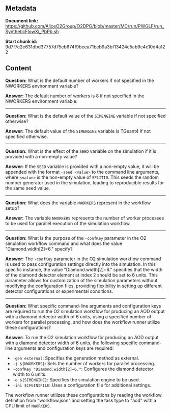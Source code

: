 ## Metadata

**Document link:** https://github.com/AliceO2Group/O2DPG/blob/master/MC/run/PWGLF/run_SyntheticFlowXi_PbPb.sh

**Start chunk id:** 9d7f7c2e631dbd37757d75eb674f9beea71beb9a3bf13424c5ab9c4c10d4a122

## Content

**Question:** What is the default number of workers if not specified in the NWORKERS environment variable?

**Answer:** The default number of workers is 8 if not specified in the NWORKERS environment variable.

---

**Question:** What is the default value of the `SIMENGINE` variable if not specified otherwise?

**Answer:** The default value of the `SIMENGINE` variable is TGeant4 if not specified otherwise.

---

**Question:** What is the effect of the `SEED` variable on the simulation if it is provided with a non-empty value?

**Answer:** If the `SEED` variable is provided with a non-empty value, it will be appended with the format `-seed <value>` to the command line arguments, where `<value>` is the non-empty value of `SPLITID`. This seeds the random number generator used in the simulation, leading to reproducible results for the same seed value.

---

**Question:** What does the variable `NWORKERS` represent in the workflow setup?

**Answer:** The variable `NWORKERS` represents the number of worker processes to be used for parallel execution of the simulation workflow.

---

**Question:** What is the purpose of the `-confKey` parameter in the O2 simulation workflow command and what does the value "Diamond.width[2]=6." specify?

**Answer:** The `-confKey` parameter in the O2 simulation workflow command is used to pass configuration settings directly into the simulation. In this specific instance, the value "Diamond.width[2]=6." specifies that the width of the diamond detector element at index 2 should be set to 6 units. This parameter allows for customization of the simulation parameters without modifying the configuration files, providing flexibility in setting up different detector configurations or experimental conditions.

---

**Question:** What specific command-line arguments and configuration keys are required to run the O2 simulation workflow for producing an AOD output with a diamond detector width of 6 units, using a specified number of workers for parallel processing, and how does the workflow runner utilize these configurations?

**Answer:** To run the O2 simulation workflow for producing an AOD output with a diamond detector width of 6 units, the following specific command-line arguments and configuration keys are required:

- `-gen external`: Specifies the generation method as external.
- `-j ${NWORKERS}`: Sets the number of workers for parallel processing.
- `-confKey "Diamond.width[2]=6."`: Configures the diamond detector width to 6 units.
- `-e ${SIMENGINE}`: Specifies the simulation engine to be used.
- `-ini $CFGINIFILE`: Uses a configuration file for additional settings.

The workflow runner utilizes these configurations by reading the workflow definition from "workflow.json" and setting the task type to "aod" with a CPU limit of `NWORKERS`.